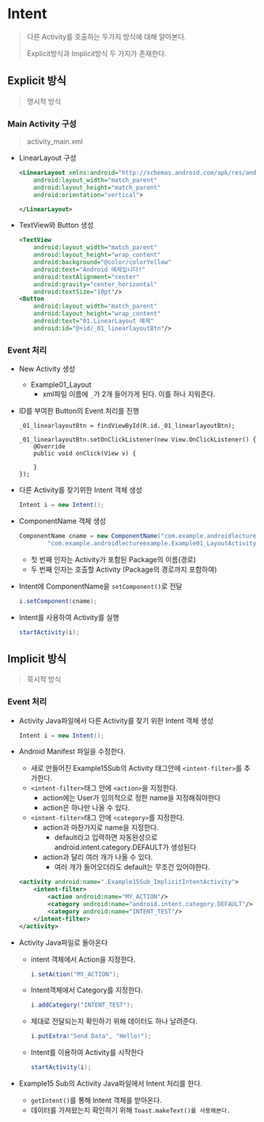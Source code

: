 # Intent

> 다른 Activity를 호출하는 두가지 방식에 대해 알아본다.
>
> Explicit방식과 Implicit방식 두 가지가 존재한다.

## Explicit 방식

> 명시적 방식

### Main Activity 구성

> activity_main.xml

* LinearLayout 구성

  ```xml
  <LinearLayout xmlns:android="http://schemas.android.com/apk/res/android"
      android:layout_width="match_parent"
      android:layout_height="match_parent"
      android:orientation="vertical">
  
  </LinearLayout>
  ```

* TextView와 Button 생성

  ```xml
  <TextView
      android:layout_width="match_parent"
      android:layout_height="wrap_content"
      android:background="@color/colorYellow"
      android:text="Android 예제입니다!"
      android:textAlignment="center"
      android:gravity="center_horizontal"
      android:textSize="10pt"/>
  <Button
      android:layout_width="match_parent"
      android:layout_height="wrap_content"
      android:text="01.LinearLayout 예제"
      android:id="@+id/_01_linearlayoutBtn"/>
  ```

### Event 처리

* New Activity 생성
  * Example01_Layout
    * xml파일 이름에 `_`가 2개 들어가게 된다. 이를 하나 지워준다.

* ID를 부여한 Button의 Event 처리를 진행

  ```
  _01_linearlayoutBtn = findViewById(R.id._01_linearlayoutBtn);
  
  _01_linearlayoutBtn.setOnClickListener(new View.OnClickListener() {
      @Override
      public void onClick(View v) {
          
      }
  });
  ```

* 다른 Activity를 찾기위한 Intent 객체 생성

  ```java
  Intent i = new Intent();
  ```

* ComponentName 객체 생성

  ```java
  ComponentName cname = new ComponentName("com.example.androidlectureexample",
          "com.example.androidlectureexample.Example01_LayoutActivity");
  ```

  * 첫 번째 인자는 Activity가 포함된 Package의 이름(경로)
  * 두 번째 인자는 호출할 Activity (Package의 경로까지 포함하여)

* Intent에 ComponentName을 `setComponent()`로 전달

  ```java
  i.setComponent(cname);
  ```

* Intent를 사용하여 Activity를 실행

  ```java
  startActivity(i);
  ```

## Implicit 방식

> 묵시적 방식

### Event 처리

* Activity Java파일에서 다른 Activity를 찾기 위한 Intent 객체 생성

  ```java
  Intent i = new Intent();
  ```

* Android Manifest 파일을 수정한다.

  * 새로 만들어진 Example15Sub의 Activity 태그안에 `<intent-filter>`를 추가한다.
  * `<intent-filter>`태그 안에 `<action>`을 지정한다.
    * action에는 User가 임의적으로 정한 name을 지정해줘야한다
    * action은 하나만 나올 수 있다.
  * `<intent-filter>`태그 안에 `<category>`를 지정한다.
    * action과 마찬가지로 name을 지정한다.
      * default라고 입력하면 자동완성으로 android.intent.category.DEFAULT가 생성된다
    * action과 달리 여러 개가 나올 수 있다.
      * 여러 개가 들어오더라도 default는 무조건 있어야한다.

  ```xml
  <activity android:name=".Example15Sub_ImplicitIntentActivity">
      <intent-filter>
          <action android:name="MY_ACTION"/>
          <category android:name="android.intent.category.DEFAULT"/>
          <category android:name="INTENT_TEST"/>
      </intent-filter>
  </activity>
  ```

* Activity Java파일로 돌아온다

  * intent 객체에서 Action을 지정한다.

    ```java
    i.setAction("MY_ACTION");
    ```

  * Intent객체에서 Category를 지정한다.

    ```java
    i.addCategory("INTENT_TEST");
    ```

  * 제대로 전달되는지 확인하기 위해 데이터도 하나 날려준다.

    ```java
    i.putExtra("Send Data", "Hello!");
    ```

  * Intent를 이용하여 Activity를 시작한다

    ```java
    startActivity(i);
    ```

* Example15 Sub의 Activity Java파일에서 Intent 처리를 한다.

  * `getIntent()`를 통해 Intent 객체를 받아온다.
  * 데이터를 가져왔는지 확인하기 위해 `Toast.makeText()를 사용해본다.`